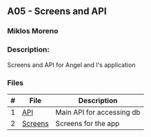 ## A05 - Screens and API
### Miklos Moreno
### Description:

Screens and API for Angel and I's application


### Files

|   #   | File                | Description               |
| :---: | ------------------- | ------------------------- |
|   1   | [API]()             | Main API for accessing db |
|   2   | [Screens](Screens/) | Screens for the app       |



